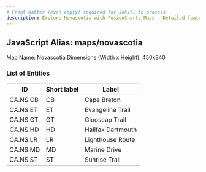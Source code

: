 ```yaml
---
# Front matter (even empty) required for Jekyll to process
description: Explore Novascotia with FusionCharts Maps – Detailed features for seamless integration. Try now & enhance your data visualization today! 
---
```


## JavaScript Alias: maps/novascotia

Map Name: Novascotia
Dimensions (Width x Height): 450x340





### List of Entities

ID | Short label | Label
---|---|---|
CA.NS.CB|CB|Cape Breton
CA.NS.ET|ET|Evangeline Trail
CA.NS.GT|GT|Glooscap Trail
CA.NS.HD|HD|Halifax Dartmouth
CA.NS.LR|LR|Lighthouse Route
CA.NS.MD|MD|Marine Drive
CA.NS.ST|ST|Sunrise Trail

